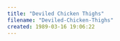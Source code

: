```yaml
---
title: "Deviled Chicken Thighs"
filename: "Deviled-Chicken-Thighs"
created: 1989-03-16 19:06:22
---
```

